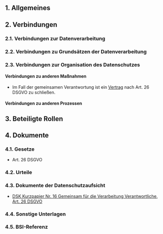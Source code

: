
## 1. Allgemeines
## 2. Verbindungen
### 2.1. Verbindungen zur Datenverarbeitung
### 2.2. Verbindungen zu Grundsätzen der Datenverarbeitung
### 2.3. Verbindungen zur Organisation des Datenschutzes
#### Verbindungen zu anderen Maßnahmen
- Im Fall der gemeinsamen Verantwortung ist ein [Vertrag](../Organisation/Vertrag-Gemeinsame-Verantwortung.md) nach Art. 26 DSGVO zu schließen.
#### Verbindungen zu anderen Prozessen
## 3. Beteiligte Rollen
## 4. Dokumente
### 4.1. Gesetze
- Art. 26 DSGVO
### 4.2. Urteile
### 4.3. Dokumente der Datenschutzaufsicht
- [DSK Kurzpapier Nr. 16 Gemeinsam für die Verarbeitung Verantwortliche, Art. 26 DSGVO](https://www.datenschutzkonferenz-online.de/media/kp/dsk_kpnr_16.pdf)
### 4.4. Sonstige Unterlagen
### 4.5. BSI-Referenz

